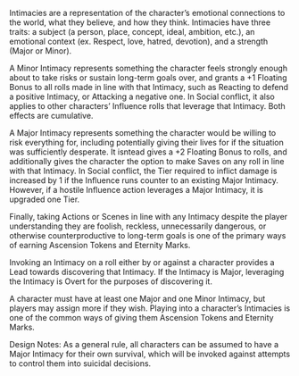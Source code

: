 Intimacies are a representation of the character’s emotional connections to the world, what they believe, and how they think. Intimacies have three traits: a subject (a person, place, concept, ideal, ambition, etc.), an emotional context (ex. Respect, love, hatred, devotion), and a strength (Major or Minor).

A Minor Intimacy represents something the character feels strongly enough about to take risks or sustain long-term goals over, and grants a +1 Floating Bonus to all rolls made in line with that Intimacy, such as Reacting to defend a positive Intimacy, or Attacking a negative one. In Social conflict, it also applies to other characters’ Influence rolls that leverage that Intimacy. Both effects are cumulative.

A Major Intimacy represents something the character would be willing to risk everything for, including potentially giving their lives for if the situation was sufficiently desperate. It isntead gives a +2 Floating Bonus to rolls, and additionally gives the character the option to make Saves on any roll in line with that Intimacy. In Social conflict, the Tier required to inflict damage is increased by 1 if the Influence runs counter to an existing Major Intimacy. However, if a hostile Influence action leverages a Major Intimacy, it is upgraded one Tier.

Finally, taking Actions or Scenes in line with any Intimacy despite the player understanding they are foolish, reckless, unnecessarily dangerous, or otherwise counterproductive to long-term goals is one of the primary ways of earning Ascension Tokens and Eternity Marks.

Invoking an Intimacy on a roll either by or against a character provides a Lead towards discovering that Intimacy. If the Intimacy is Major, leveraging the Intimacy is Overt for the purposes of discovering it.

A character must have at least one Major and one Minor Intimacy, but players may assign more if they wish. Playing into a character’s Intimacies is one of the common ways of giving them Ascension Tokens and Eternity Marks.

Design Notes:
As a general rule, all characters can be assumed to have a Major Intimacy for their own survival, which will be invoked against attempts to control them into suicidal decisions.